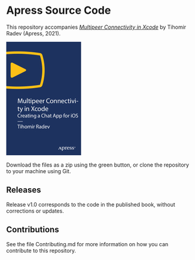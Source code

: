 # Apress Source Code

This repository accompanies [*Multipeer Connectivity in Xcode*](https://rd.springer.com/video/10.1007/978-1-4842-7127-8) by Tihomir Radev (Apress, 2021).

[comment]: #cover
![Cover image](9781484271278.jpg)

Download the files as a zip using the green button, or clone the repository to your machine using Git.

## Releases

Release v1.0 corresponds to the code in the published book, without corrections or updates.

## Contributions

See the file Contributing.md for more information on how you can contribute to this repository.
